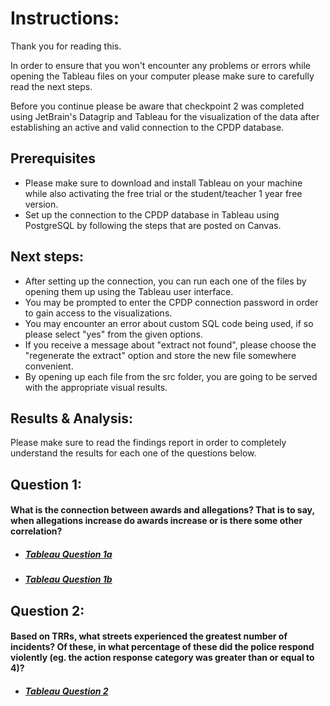 # Instructions:

Thank you for reading this.

In order to ensure that you won't encounter any problems or errors 
while opening the Tableau files on your computer please make sure to
carefully read the next steps.

Before you continue please be aware that checkpoint 2 was completed 
using JetBrain's Datagrip and Tableau for the visualization of the data after establishing an active and valid 
connection to the CPDP database.

## Prerequisites
- Please make sure to download and install Tableau on your machine while also activating the free trial or the student/teacher 1 year free version.
- Set up the connection to the CPDP database in Tableau using PostgreSQL by following the steps that are posted on Canvas.

## Next steps:
- After setting up the connection, you can run each one of the files by opening them up using the Tableau user interface. 
- You may be prompted to enter the CPDP connection password in order to gain access to the visualizations.
- You may encounter an error about custom SQL code being used, if so please select "yes" from the given options.
- If you receive a message about "extract not found", please choose the "regenerate the extract" option and store the new file somewhere convenient.
- By opening up each file from the src folder, you are going to be served with the appropriate visual results.

## Results & Analysis:
Please make sure to read the findings report in order to completely understand the results for each one of the questions below.

## Question 1:
#### What is the connection between awards and allegations?  That is to say, when allegations increase do awards increase or is there some other correlation?
- ##### [Tableau Question 1a](src/question_1a.twb)
- ##### [Tableau Question 1b](src/question_1b.twb)

## Question 2:
#### Based on TRRs, what streets experienced the greatest number of incidents?  Of these, in what percentage of these did the police respond violently (eg. the action response category was greater than or equal to 4)?
- ##### [Tableau Question 2](src/question_2.twb)

